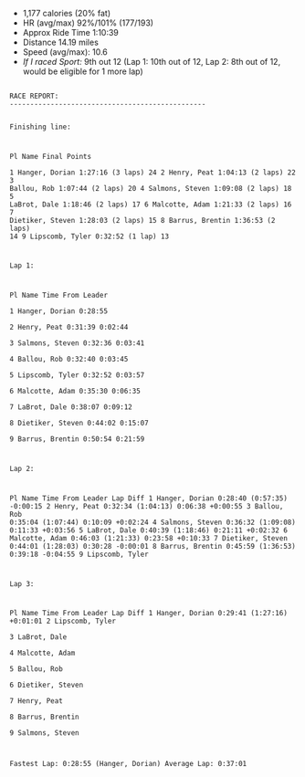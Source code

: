   * 1,177 calories (20% fat)
  * HR (avg/max)&nbsp;92%/101% (177/193)
  * Approx Ride Time 1:10:39
  * Distance 14.19 miles
  * Speed (avg/max): 10.6
  * <em>If I raced Sport:</em> 9th out 12 (Lap 1: 10th out of 12, Lap 2: 8th out of 12, would be eligible for 1 more lap)

<code>
RACE REPORT:
------------------------------------------------

Finishing line:

Pl Name                                    Final                Points         
1  Hanger, Dorian                          1:27:16 (3 laps)     24
2  Henry, Peat                             1:04:13 (2 laps)     22
3  Ballou, Rob                             1:07:44 (2 laps)     20
4  Salmons, Steven                         1:09:08 (2 laps)     18
5  LaBrot, Dale                            1:18:46 (2 laps)     17
6  Malcotte, Adam                          1:21:33 (2 laps)     16
7  Dietiker, Steven                        1:28:03 (2 laps)     15
8  Barrus, Brentin                         1:36:53 (2 laps)     14
9  Lipscomb, Tyler                         0:32:52 (1 lap)      13

Lap 1:

Pl Name                                    Time                 From Leader    
1  Hanger, Dorian                          0:28:55                              
2  Henry, Peat                             0:31:39              0:02:44         
3  Salmons, Steven                         0:32:36              0:03:41         
4  Ballou, Rob                             0:32:40              0:03:45         
5  Lipscomb, Tyler                         0:32:52              0:03:57         
6  Malcotte, Adam                          0:35:30              0:06:35         
7  LaBrot, Dale                            0:38:07              0:09:12         
8  Dietiker, Steven                        0:44:02              0:15:07         
9  Barrus, Brentin                         0:50:54              0:21:59         

Lap 2:

Pl Name                                    Time                 From Leader    Lap Diff
1  Hanger, Dorian                          0:28:40 (0:57:35)                    -0:00:15
2  Henry, Peat                             0:32:34 (1:04:13)    0:06:38         +0:00:55
3  Ballou, Rob                             0:35:04 (1:07:44)    0:10:09         +0:02:24
4  Salmons, Steven                         0:36:32 (1:09:08)    0:11:33         +0:03:56
5  LaBrot, Dale                            0:40:39 (1:18:46)    0:21:11         +0:02:32
6  Malcotte, Adam                          0:46:03 (1:21:33)    0:23:58         +0:10:33
7  Dietiker, Steven                        0:44:01 (1:28:03)    0:30:28         -0:00:01
8  Barrus, Brentin                         0:45:59 (1:36:53)    0:39:18         -0:04:55
9  Lipscomb, Tyler                                                              

Lap 3:

Pl Name                                    Time                 From Leader    Lap Diff
1  Hanger, Dorian                          0:29:41 (1:27:16)                    +0:01:01
2  Lipscomb, Tyler                                                              
3  LaBrot, Dale                                                                 
4  Malcotte, Adam                                                               
5  Ballou, Rob                                                                  
6  Dietiker, Steven                                                             
7  Henry, Peat                                                                  
8  Barrus, Brentin                                                              
9  Salmons, Steven                                                              

Fastest Lap: 0:28:55 (Hanger, Dorian)
Average Lap: 0:37:01
</code>
